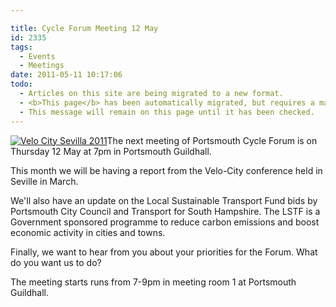 ```yaml
---

title: Cycle Forum Meeting 12 May
id: 2335
tags:
  - Events
  - Meetings
date: 2011-05-11 10:17:06
todo:
  - Articles on this site are being migrated to a new format.
  - <b>This page</b> has been automatically migrated, but requires a manual check-&amp;-tune to ensure the format and links all work as expected.
  - This message will remain on this page until it has been checked.
---
```


[![Velo City Sevilla 2011](http://www.pompeybug.co.uk/wp-content/uploads/2011/05/VeloCity-297x300.png "Velo City Sevilla 2011")](http://www.pompeybug.co.uk/wp-content/uploads/2011/05/VeloCity.png)The next meeting of Portsmouth Cycle Forum is on Thursday 12 May at 7pm in Portsmouth Guildhall.

This month we will be having a report from the Velo-City conference held in Seville in March.

We'll also have an update on the Local Sustainable Transport Fund bids by Portsmouth City Council and Transport for South Hampshire. The LSTF is a Government sponsored programme to reduce carbon emissions and boost economic activity in cities and towns.

Finally, we want to hear from you about your priorities for the Forum. What do you want us to do?

The meeting starts runs from 7-9pm in meeting room 1 at Portsmouth Guildhall.